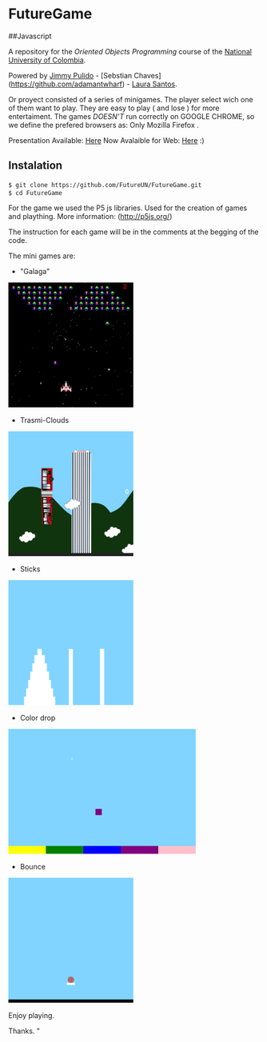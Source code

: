 
# FutureGame
##Javascript

A repository for the *Oriented Objects Programming* course of the [National University of Colombia](http://www.unal.edu.co/).

Powered by [Jimmy Pulido](https://github.com/jiapulidoar) - [Sebstian Chaves] (https://github.com/adamantwharf) - [Laura Santos](https://github.com/lsfinite). 

Or proyect consisted of a series of minigames. The player select wich one of them want to play. 
They are easy to play ( and lose ) for more entertaiment. 
The games _DOESN'T_ run correctly on  GOOGLE CHROME, so we define the prefered browsers as: Only Mozilla Firefox .

Presentation Available: [Here](http://futureun.github.io/PresentationFutureGame/)
Now Avalaible for Web: [Here](http://futureun.github.io/FutureGame/) :)


## Instalation 

    
    $ git clone https://github.com/FutureUN/FutureGame.git
    $ cd FutureGame
    

For the game we used the P5 js libraries. Used for the creation of games and plaything. 
More information: (http://p5js.org/)

The instruction for each game will be in the comments at the begging of the code.

The mini games are:

 
- "Galaga"

 <img src="Img/Galaga.png" alt="Galaga" with="250" height="250"></img>

- Trasmi-Clouds
 
 <img src="Img/Cloud.png" alt="Cloud" with="250" height="250"></img>

- Sticks

 <img src="Img/stick.png" alt="Sticks" with="250" height="250"></img>

- Color drop

<img src="Img/colors.png" alt="Colors" with="250" height="250"></img>
 
- Bounce 

<img src="Img/bounce.png" alt="Bounce" with="250" height="250"></img>

Enjoy playing. 


Thanks. "

